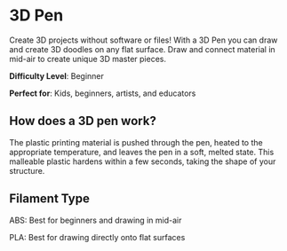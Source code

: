 ﻿# 3D Pen
Create 3D projects without software or files! With a 3D Pen you can draw and create 3D doodles on any flat surface. Draw and connect material in mid-air to create unique 3D master pieces.

**Difficulty Level**: Beginner

**Perfect for**: Kids, beginners, artists, and educators

## How does a 3D pen work?

The plastic printing material is pushed through the pen, heated to the appropriate temperature, and leaves the pen in a soft, melted state. This malleable plastic hardens within a few seconds, taking the shape of your structure.

## Filament Type

ABS: Best for beginners and drawing in mid-air

PLA: Best for drawing directly onto flat surfaces


